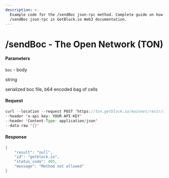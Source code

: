 ```yaml
---
description: >-
  Example code for the /sendBoc json-rpc method. Сomplete guide on how to use
  /sendBoc json-rpc in GetBlock.io Web3 documentation.
---
```


# /sendBoc - The Open Network (TON)

#### Parameters

`boc` - body

string

serialized boc file, b64 encoded bag of cells

#### Request

```java
curl --location --request POST 'https://ton.getblock.io/mainnet/rest//sendBoc?' 
--header 'x-api-key: YOUR-API-KEY' 
--header 'Content-Type: application/json' 
--data-raw '{}'
```

#### Response

```java
{
    "result": "null",
    "id": "getblock.io",
    "status_code": 405,
    "message": "Method not allowed"
}
```
